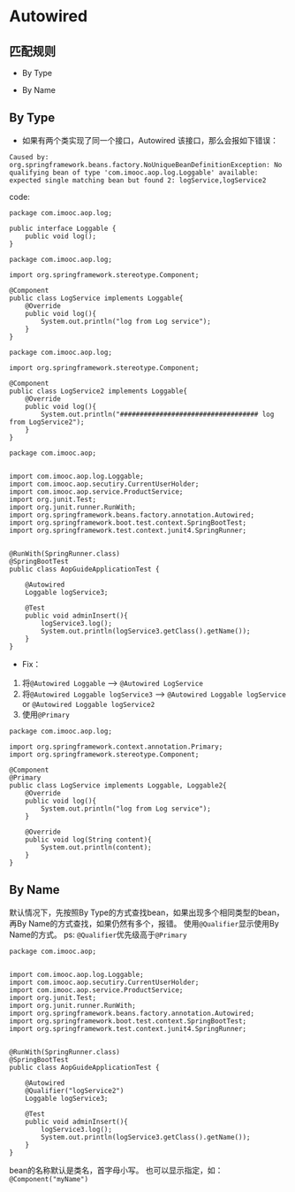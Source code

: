 # Autowired

## 匹配规则

* By Type

* By Name


## By Type
* 如果有两个类实现了同一个接口，Autowired 该接口，那么会报如下错误：
```
Caused by: org.springframework.beans.factory.NoUniqueBeanDefinitionException: No qualifying bean of type 'com.imooc.aop.log.Loggable' available: expected single matching bean but found 2: logService,logService2
```
code:
```
package com.imooc.aop.log;

public interface Loggable {
    public void log();
}
```

```
package com.imooc.aop.log;

import org.springframework.stereotype.Component;

@Component
public class LogService implements Loggable{
    @Override
    public void log(){
        System.out.println("log from Log service");
    }
}
```

```
package com.imooc.aop.log;

import org.springframework.stereotype.Component;

@Component
public class LogService2 implements Loggable{
    @Override
    public void log(){
        System.out.println("################################### log from LogService2");
    }
}
```

```
package com.imooc.aop;


import com.imooc.aop.log.Loggable;
import com.imooc.aop.secutiry.CurrentUserHolder;
import com.imooc.aop.service.ProductService;
import org.junit.Test;
import org.junit.runner.RunWith;
import org.springframework.beans.factory.annotation.Autowired;
import org.springframework.boot.test.context.SpringBootTest;
import org.springframework.test.context.junit4.SpringRunner;


@RunWith(SpringRunner.class)
@SpringBootTest
public class AopGuideApplicationTest {

    @Autowired
    Loggable logService3;

    @Test
    public void adminInsert(){
        logService3.log();
        System.out.println(logService3.getClass().getName());
    }
}
```

* Fix：
1. 将```@Autowired Loggable``` --> ```@Autowired LogService```
2. 将```@Autowired Loggable logService3``` --> ```@Autowired Loggable logService``` or ```@Autowired Loggable logService2```
3. 使用```@Primary``` 
```
package com.imooc.aop.log;

import org.springframework.context.annotation.Primary;
import org.springframework.stereotype.Component;

@Component
@Primary
public class LogService implements Loggable, Loggable2{
    @Override
    public void log(){
        System.out.println("log from Log service");
    }

    @Override
    public void log(String content){
        System.out.println(content);
    }
}

```

## By Name

默认情况下，先按照By Type的方式查找bean，如果出现多个相同类型的bean，再By Name的方式查找，如果仍然有多个，报错。
使用```@Qualifier```显示使用By Name的方式。
ps: ```@Qualifier```优先级高于```@Primary```

```
package com.imooc.aop;


import com.imooc.aop.log.Loggable;
import com.imooc.aop.secutiry.CurrentUserHolder;
import com.imooc.aop.service.ProductService;
import org.junit.Test;
import org.junit.runner.RunWith;
import org.springframework.beans.factory.annotation.Autowired;
import org.springframework.boot.test.context.SpringBootTest;
import org.springframework.test.context.junit4.SpringRunner;


@RunWith(SpringRunner.class)
@SpringBootTest
public class AopGuideApplicationTest {

    @Autowired
    @Qualifier("logService2")
    Loggable logService3;

    @Test
    public void adminInsert(){
        logService3.log();
        System.out.println(logService3.getClass().getName());
    }
}

```
bean的名称默认是类名，首字母小写。
也可以显示指定，如：```@Component("myName")```
